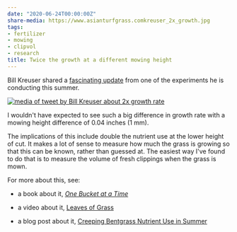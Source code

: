 ```yaml
---
date: "2020-06-24T00:00:00Z"
share-media: https://www.asianturfgrass.comkreuser_2x_growth.jpg
tags:
- fertilizer
- mowing
- clipvol
- research
title: Twice the growth at a different mowing height
---
```


Bill Kreuser shared a [fascinating update](https://twitter.com/UNLturf/status/1273627290191069185?s=20) from one of the experiments he is conducting this summer.

[![media of tweet by Bill Kreuser about 2x growth rate](kreuser_2x_growth.jpg)](https://twitter.com/UNLturf/status/1273627290191069185?s=20)

I wouldn't have expected to see such a big difference in growth rate with a mowing height difference of 0.04 inches (1 mm). 

The implications of this include double the nutrient use at the lower height of cut. It makes a lot of sense to measure how much the grass is growing so that this can be known, rather than guessed at. The easiest way I've found to do that is to measure the volume of fresh clippings when the grass is mown.

For more about this, see:

* a book about it, [*One Bucket at a Time*](https://www.asianturfgrass.com/buckets/)

* a video about it, [Leaves of Grass](https://vimeo.com/micahwoods/clip1)

* a blog post about it, [Creeping Bentgrass Nutrient Use in Summer](https://www.asianturfgrass.com/2019-04-18-creeping-bentgrass-nutrient-use-in-summer/)
